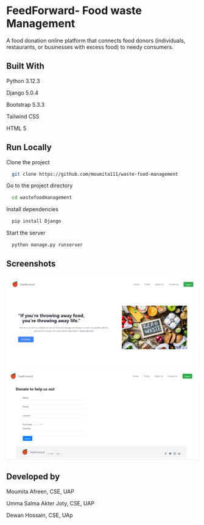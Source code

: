 
# FeedForward- Food waste Management

A food donation online platform that connects food donors (individuals, restaurants, or businesses with excess food) to needy consumers.


## Built With
Python 3.12.3

Django 5.0.4

Bootstrap 5.3.3

Tailwind CSS

HTML 5
## Run Locally

Clone the project

```bash
  git clone https://github.com/moumita111/waste-food-management
```

Go to the project directory

```bash
  cd wastefoodmanagement
```

Install dependencies

```bash
  pip install Django
```

Start the server

```bash
  python manage.py runserver
```


## Screenshots

![App Screenshot](https://github.com/moumita111/waste-food-management/blob/main/Screenshot%202024-05-12%20163733.png)
![donate](https://github.com/moumita111/waste-food-management/blob/main/Screenshot%202024-05-12%20165509.png)



## Developed by
Moumita Afreen, CSE, UAP

Umma Salma Akter Joty, CSE, UAP

Dewan Hossain, CSE, UAp
